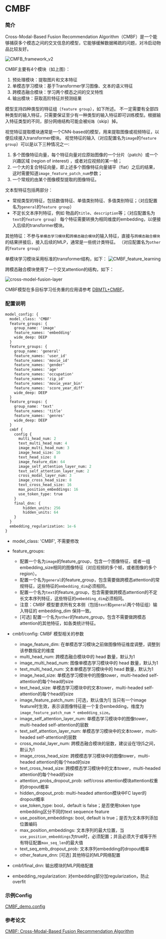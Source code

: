 # CMBF

### 简介

Cross-Modal-Based Fusion Recommendation Algorithm（CMBF）是一个能够捕获多个模态之间的交叉信息的模型，它能够缓解数据稀疏的问题，对冷启动物品比较友好。

![CMFB_framework_v2](https://cdn.jsdelivr.net/gh/yangxudong/blogimg@master/rec/CMFB_framework_v2.jpg)

CMBF主要有4个模块（如上图）：

1. 预处理模块：提取图片和文本特征
1. 单模态学习模块：基于Transformer学习图像、文本的语义特征
1. 跨模态融合模块：学习两个模态之间的交叉特性
1. 输出模块：获取高阶特征并预测结果

模型支持四种类型的特征组（`feature group`），如下所述。
不一定需要有全部四种类型的输入特征，只需要保证至少有一种类型的输入特征即可训练模型。根据输入特征类型的不同，部分网络结构可能会被`短路`（skip）掉。

视觉特征提取模块通常是一个CNN-based的模型，用来提取图像或视频特征，以便后续接入transformer模块。
视觉特征的输入（对应配置名为`image`的`feature group`）可以是以下三种情况之一:

1. 多个图像特征向量，每个特征向量对应原始图像的一个分片（patch）或一个兴趣区域 (region of interest) ，或者对应视频的某一帧；
1. 一个大的复合特征向量，即上述多个图像特征向量铺平（flat）之后的结果，这时需要知道`image_feature_patch_num`参数；
1. 一个常规的由某个图像模型提取的图像特征。

文本型特征包括两部分：

- 常规类型的特征，包括数值特征、单值类别特征、多值类别特征；（对应配置名为`general`的`feature group`）
- 不定长文本序列特征，例如 物品的`title`、`description`等；（对应配置名为`text`的`feature group`）
  每个特征需要转换为相同维度的embedding，以便接入后续的transformer模块。

其他特征：不参与`单模态学习模块`和`跨模态融合模块`的输入特征，直接与`跨模态融合模块`的结果拼接后，接入后续的MLP，通常是一些统计类特征。
（对应配置名为`other`的`feature group`）

单模块学习模块采用标准的transformer结构，如下：
![CMBF_feature_learning](https://cdn.jsdelivr.net/gh/yangxudong/blogimg@master/rec/CMBF_feature_learning.jpg)

跨模态融合模块使用了一个交叉attention的结构，如下：

![cross-model-fusion-layer](https://cdn.jsdelivr.net/gh/yangxudong/blogimg@master/rec/cross-model-fusion-layer.jpg)

CMBF模型在多目标学习任务重的应用请参考 [DBMTL+CMBF](dbmtl.md)。

### 配置说明

```protobuf
model_config: {
  model_class: 'CMBF'
  feature_groups: {
    group_name: 'image'
    feature_names: 'embedding'
    wide_deep: DEEP
  }
  feature_groups: {
    group_name: 'general'
    feature_names: 'user_id'
    feature_names: 'movie_id'
    feature_names: 'gender'
    feature_names: 'age'
    feature_names: 'occupation'
    feature_names: 'zip_id'
    feature_names: 'movie_year_bin'
    feature_names: 'score_year_diff'
    wide_deep: DEEP
  }
  feature_groups: {
    group_name: 'text'
    feature_names: 'title'
    feature_names: 'genres'
    wide_deep: DEEP
  }
  cmbf {
    config {
      multi_head_num: 2
      text_multi_head_num: 4
      image_multi_head_num: 3
      image_head_size: 16
      text_head_size: 8
      image_feature_dim: 64
      image_self_attention_layer_num: 2
      text_self_attention_layer_num: 2
      cross_modal_layer_num: 3
      image_cross_head_size: 8
      text_cross_head_size: 16
      max_position_embeddings: 16
      use_token_type: true
    }
    final_dnn: {
        hidden_units: 256
        hidden_units: 64
    }
  }
  embedding_regularization: 1e-6
}
```

- model_class: 'CMBF', 不需要修改

- feature_groups:

  - 配置一个名为`image`的feature_group，包含一个图像特征，或者一组embedding_size相同的图像特征（对应视频的多个帧，或者图像的多个region）。
  - 配置一个名为`general`的feature_group，包含需要做跨模态attention的常规特征，这些特征的`embedding_dim`必须相同。
  - 配置一个名为`text`的feature_group，包含需要做跨模态attention的不定长文本序列特征，这些特征的`embedding_dim`必须相同。
  - 注意：CMBF 模型要求所有文本侧（包括`text`和`general`两个特征组）输入特征的 embedding_dim 保持一致。
  - \[可选\] 配置一个名为`other`的feature_group，包含不需要做跨模态attention的其他特征，如各类统计特征。

- cmbf/config: CMBF 模型相关的参数

  - image_feature_dim: 在单模态学习模块之前做图像特征维度调整，调整到该参数指定的维度
  - multi_head_num: 跨模态融合模块中的 head 数量，默认为1
  - image_multi_head_num: 图像单模态学习模块中的 head 数量，默认为1
  - text_multi_head_num: 文本单模态学习模块中的 head 数量，默认为1
  - image_head_size: 单模态学习模块中的图像tower，multi-headed self-attention的每个head的size
  - text_head_size: 单模态学习模块中的文本tower，multi-headed self-attention的每个head的size
  - image_feature_patch_num: \[可选，默认值为1\] 当只有一个image feature时生效，表示该图像特征是一个复合embedding，维度为`image_feature_patch_num * embedding_size`。
  - image_self_attention_layer_num: 单模态学习模块中的图像tower，multi-headed self-attention的层数
  - text_self_attention_layer_num: 单模态学习模块中的文本tower，multi-headed self-attention的层数
  - cross_modal_layer_num: 跨模态融合模块的层数，建议设在1到5之间，默认为1
  - image_cross_head_size: 跨模模态学习模块中的图像tower，multi-headed attention的每个head的size
  - text_cross_head_size: 跨模模态学习模块中的文本tower，multi-headed attention的每个head的size
  - attention_probs_dropout_prob: self/cross attention模块attention权重的dropout概率
  - hidden_dropout_prob: multi-headed attention模块中FC layer的dropout概率
  - use_token_type: bool，default is false；是否使用token type embedding区分不同的text sequence feature
  - use_position_embeddings: bool, default is true；是否为文本序列添加位置编码
  - max_position_embeddings: 文本序列的最大位置，当`use_position_embeddings`为true时，必须配置；并且必须大于或等于所有特征配置`max_seq_len`的最大值
  - text_seq_emb_dropout_prob: 文本序列embedding的dropout概率
  - other_feature_dnn: \[可选\] 其他特征的MLP网络配置

- cmbf/final_dnn: 输出模块的MLP网络配置

- embedding_regularization: 对embedding部分加regularization，防止overfit

### 示例Config

[CMBF_demo.config](https://github.com/alibaba/EasyRec/blob/master/samples/model_config/cmbf_on_movielens.config)

### 参考论文

[CMBF: Cross-Modal-Based Fusion Recommendation Algorithm](https://www.mdpi.com/1424-8220/21/16/5275)
